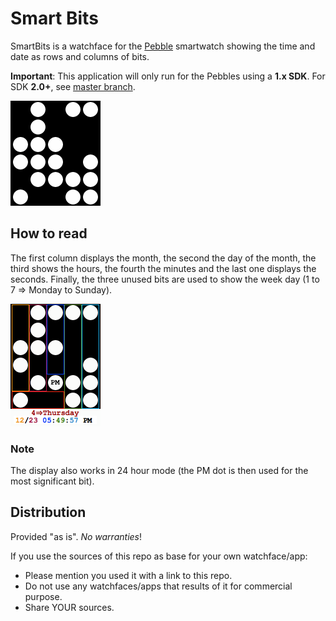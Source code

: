Smart Bits
==========
SmartBits is a watchface for the [Pebble](http://getpebble.com) smartwatch
showing the time and date as rows and columns of bits.

**Important**: This application will only run for the Pebbles using a **1.x SDK**.
For SDK **2.0+**, see [master branch](https://github.com/Gustave-Monod/SmartBits/tree/master).

![The watchface: lots of little dots](screenshot.png)

## How to read

The first column displays the month, the second the day of the month, the
third shows the hours, the fourth the minutes and the last one displays the
seconds. Finally, the three unused bits are used to show the week day (1 to 7
=> Monday to Sunday).

![How to read the dots](explained.png)

### Note

The display also works in 24 hour mode
(the PM dot is then used for the most significant bit).

## Distribution

Provided "as is". *No warranties*!


If you use the sources of this repo as base for your own watchface/app:

* Please mention you used it with a link to this repo.
* Do not use any watchfaces/apps that results of it for commercial purpose.
* Share YOUR sources.

